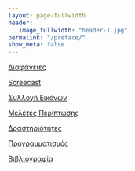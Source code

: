 ```yaml
---
layout: page-fullwidth
header:
   image_fullwidth: "header-1.jpg"
permalink: "/preface/"
show_meta: false
---
```



[Διαφάνειες]()

[Screecast]()

[Συλλογή Εικόνων]()

[Μελέτες Περίπτωσης]()

[Δραστηριότητες]()

[Προγραμματισμός]()

[Βιβλιογραφία]()
